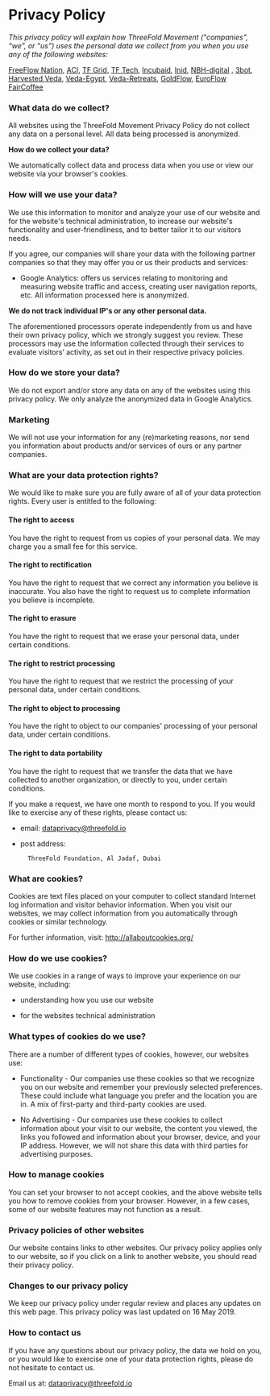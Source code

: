 # Privacy Policy

*This privacy policy will explain how ThreeFold Movement ("companies", “we”, or “us”) uses the personal data we collect from you when you use any of the following websites:*

[FreeFlow Nation](www.freeflownation.com), [ACI](https://www.consciousinternet.org/), [TF Grid](www.grid.tf), [TF Tech](www.threefold.tech), [Incubaid](www.incubaid.com), [Inid](www.inid.io), [NBH-digital](www.nbh-digital.com) , [3bot](www.3bot.org), [Harvested](www.harvested.org),[Veda](www.veda-masters.com), [Veda-Egypt](www.veda-egypt.com), [Veda-Retreats](www.veda-retreats.com), [GoldFlow](www.goldflow.io), [EuroFlow](www.euroflow.io)
[FairCoffee](www.faircoffee.trade)

### What data do we collect? 

All websites using the ThreeFold Movement Privacy Policy do not collect any data on a personal level. All data being processed is anonymized. 

**How do we collect your data?**

We automatically collect data and process data when you use or view our website via your browser's cookies.

### How will we use your data? 

We use this information to monitor and analyze your use of our website and for the website's technical administration, to increase our website's functionality and user-friendliness, and to better tailor it to our visitors needs.

If you agree, our companies will share your data with the following partner companies so that they may offer you or us their products and services: 

* Google Analytics: offers us services relating to monitoring and measuring website traffic and access, creating user navigation reports, etc. All information processed here is anonymized. 

**We do not track individual IP's or any other personal data.**

The aforementioned processors operate independently from us and have their own privacy policy, which we strongly suggest you review. These processors may use the information collected through their services to evaluate visitors’ activity, as set out in their respective privacy policies.

### How do we store your data? 

We do not export and/or store any data on any of the websites using this privacy policy.
We only analyze the anonymized data in Google Analytics.

### Marketing 

We will not use your information for any (re)marketing reasons, nor send you information about products and/or services of ours or any partner companies.

### What are your data protection rights? 

We would like to make sure you are fully aware of all of your data protection rights. Every user is entitled to the following: 

#### The right to access 

You have the right to request from us copies of your personal data. We may charge you a small fee for this service. 

#### The right to rectification

You have the right to request that we correct any information you believe is inaccurate. You also have the right to request us to complete information you believe is incomplete. 

#### The right to erasure 

You have the right to request that we erase your personal data, under certain conditions. 

#### The right to restrict processing 

You have the right to request that we restrict the processing of your personal data, under certain conditions. 

#### The right to object to processing

You have the right to object to our companies' processing of your personal data, under certain conditions. 

#### The right to data portability  

You have the right to request that we transfer the data that we have collected to another organization, or directly to you, under certain conditions. 

If you make a request, we have one month to respond to you. If you would like to exercise any of these rights, please contact us: 

* email: dataprivacy@threefold.io

* post address: 

        ThreeFold Foundation, Al Jadaf, Dubai
        

### What are cookies? 

Cookies are text files placed on your computer to collect standard Internet log information and visitor behavior information. When you visit our websites, we may collect information from you automatically through cookies or similar technology. 

For further information, visit: http://allaboutcookies.org/

### How do we use cookies? 

We use cookies in a range of ways to improve your experience on our website, including: 

* understanding how you use our website 

* for the websites technical administration

### What types of cookies do we use? 

There are a number of different types of cookies, however, our websites use: 

* Functionality - Our companies use these cookies so that we recognize you on our website and remember your previously selected preferences. These could include what language you prefer and the location you are in. A mix of first-party and third-party cookies are used. 

* No Advertising - Our companies use these cookies to collect information about your visit to our website, the content you viewed, the links you followed and information about your browser, device, and your IP address. However, we will not share this data with third parties for advertising purposes. 

### How to manage cookies 

You can set your browser to not accept cookies, and the above website tells you how to remove cookies from your browser. However, in a few cases, some of our website features may not function as a result. 

### Privacy policies of other websites 

Our website contains links to other websites. Our privacy policy applies only to our website, so if you click on a link to another website, you should read their privacy policy. 

### Changes to our privacy policy 

We keep our privacy policy under regular review and places any updates on this web page. This privacy policy was last updated on 16 May 2019. 

### How to contact us 

If you have any questions about our privacy policy, the data we hold on you, or you would like to exercise one of your data protection rights, please do not hesitate to contact us. 

Email us at: dataprivacy@threefold.io

